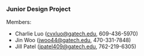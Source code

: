 ### Junior Design Project

Members:
- Charlie Luo (cvxluo@gatech.edu, 609-436-5970)
- Jin Woo (jwoo44@gatech.edu, 470-331-7848)
- Jill Patel (jpatel409@gatech.edu, 762-219-6305)

